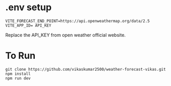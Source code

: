 # .env setup
```
VITE_FORECAST_END_POINT=https://api.openweathermap.org/data/2.5
VITE_APP_ID= API_KEY
```
Replace the API_KEY from open weather official website.

# To Run

```
git clone https://github.com/vikaskumar2500/weather-forecast-vikas.git
npm install
npm run dev
```
